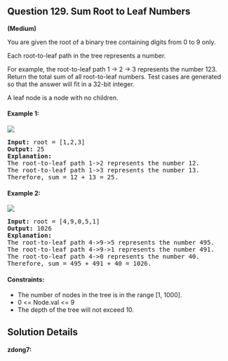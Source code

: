 ## Question 129.   Sum Root to Leaf Numbers
**(Medium)**  

You are given the root of a binary tree containing digits from 0 to 9 only.

Each root-to-leaf path in the tree represents a number.

For example, the root-to-leaf path 1 -> 2 -> 3 represents the number 123.
Return the total sum of all root-to-leaf numbers. Test cases are generated so that the answer will fit in a 32-bit integer.

A leaf node is a node with no children.

#### Example 1:
<img src="https://assets.leetcode.com/uploads/2021/02/19/num1tree.jpg">
<pre>
<b>Input:</b> root = [1,2,3]
<b>Output:</b> 25
<b>Explanation:</b>
The root-to-leaf path 1->2 represents the number 12.
The root-to-leaf path 1->3 represents the number 13.
Therefore, sum = 12 + 13 = 25.
</pre>

#### Example 2:
<img src="https://assets.leetcode.com/uploads/2021/02/19/num2tree.jpg">
<pre>
<b>Input:</b> root = [4,9,0,5,1]
<b>Output:</b> 1026
<b>Explanation:</b>
The root-to-leaf path 4->9->5 represents the number 495.
The root-to-leaf path 4->9->1 represents the number 491.
The root-to-leaf path 4->0 represents the number 40.
Therefore, sum = 495 + 491 + 40 = 1026.
</pre>

#### Constraints:

* The number of nodes in the tree is in the range [1, 1000].
* 0 <= Node.val <= 9
* The depth of the tree will not exceed 10.


## Solution Details

#### zdong7:
